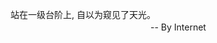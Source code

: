 站在一级台阶上, 自以为窥见了天光。<br>　　　　　　　　　　　　　　　　-- By Internet
<!---
sugubei/sugubei is a ✨ special ✨ repository because its `README.md` (this file) appears on your GitHub profile.
You can click the Preview link to take a look at your changes.
--->
